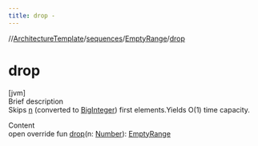 ```yaml
---
title: drop -
---
```

//[ArchitectureTemplate](../../index.md)/[sequences](../index.md)/[EmptyRange](index.md)/[drop](drop.md)



# drop  
[jvm]  
Brief description  
Skips [n]() (converted to [BigInteger](https://docs.oracle.com/javase/8/docs/api/java/math/BigInteger.html)) first elements.Yields O(1) time capacity.  
  
  
Content  
open override fun [drop](drop.md)(n: [Number](https://kotlinlang.org/api/latest/jvm/stdlib/kotlin/-number/index.html)): [EmptyRange](index.md)  



